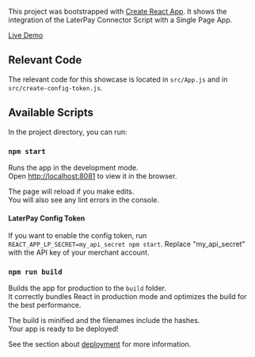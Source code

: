 This project was bootstrapped with [Create React App](https://github.com/facebook/create-react-app). It shows the integration of the LaterPay Connector Script with a Single Page App.

[Live Demo](http://niklas.laterpaydemo.com/lpc-react/)

## Relevant Code
The relevant code for this showcase is located in `src/App.js` and in `src/create-config-token.js`.


## Available Scripts

In the project directory, you can run:

### `npm start`

Runs the app in the development mode.<br />
Open [http://localhost:8081](http://localhost:8081) to view it in the browser.

The page will reload if you make edits.<br />
You will also see any lint errors in the console.


#### LaterPay Config Token
If you want to enable the config token, run `REACT_APP_LP_SECRET=my_api_secret npm start`. Replace "my_api_secret" with the API key of your merchant account.


### `npm run build`

Builds the app for production to the `build` folder.<br />
It correctly bundles React in production mode and optimizes the build for the best performance.

The build is minified and the filenames include the hashes.<br />
Your app is ready to be deployed!

See the section about [deployment](https://facebook.github.io/create-react-app/docs/deployment) for more information.
